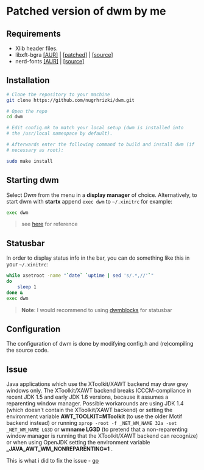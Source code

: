 Patched version of dwm by me
============================

Requirements
------------
* Xlib header files.
* libxft-bgra [[AUR]](https://aur.archlinux.org/packages/libxft-bgra-git/) | [[patched]](https://github.com/uditkarode/libxft-bgra) | [[source]](https://gitlab.freedesktop.org/xorg/lib/libxft.git)
* nerd-fonts [[AUR]](https://aur.archlinux.org/packages/?O=0&SeB=nd&K=nerd+fonts&outdated=&SB=n&SO=a&PP=50&do_Search=Go) | [[source]](https://github.com/ryanoasis/nerd-fonts)


Installation
------------
```sh
# Clone the repository to your machine
git clone https://github.com/nugrhrizki/dwm.git

# Open the repo
cd dwm

# Edit config.mk to match your local setup (dwm is installed into
# the /usr/local namespace by default).

# Afterwards enter the following command to build and install dwm (if
# necessary as root):

sudo make install
```


Starting dwm
-----------
Select _Dwm_ from the menu in a **display manager** of choice.
Alternatively, to start dwm with **startx** append `exec dwm` to `~/.xinitrc` for example:

```sh
exec dwm
```

> see [here](https://github.com/nugrhrizki/dotfiles/blob/main/config/X11/xinitrc) for reference


Statusbar
---------
In order to display status info in the bar, you can do something
like this in your `~/.xinitrc`:

```sh
while xsetroot -name "`date` `uptime | sed 's/.*,//'`"
do
    sleep 1
done &
exec dwm
```

> **Note**: I would recommend to using [dwmblocks](https://github.com/LukeSmithxyz/dwmblocks) for statusbar

Configuration
-------------
The configuration of dwm is done by modifying config.h
and (re)compiling the source code.

Issue
-----
Java applications which use the XToolkit/XAWT backend may draw grey windows
only. The XToolkit/XAWT backend breaks ICCCM-compliance in recent JDK 1.5 and early
JDK 1.6 versions, because it assumes a reparenting window manager. Possible workarounds
are using JDK 1.4 (which doesn't contain the XToolkit/XAWT backend) or setting the
environment variable **AWT_TOOLKIT=MToolkit** (to use the older Motif backend instead) or running
`xprop -root -f _NET_WM_NAME 32a -set _NET_WM_NAME LG3D` or **wmname LG3D** (to pretend that a
non-reparenting window manager is running that the XToolkit/XAWT backend can recognize) or
when using OpenJDK setting the environment variable **_JAVA_AWT_WM_NONREPARENTING=1** .

This is what i did to fix the issue - [go](https://github.com/nugrhrizki/dotfiles/blob/8335b2be9d9041e0a0e85ea07ce9f7b228da7a35/config/shell/profile#L54-L57)
